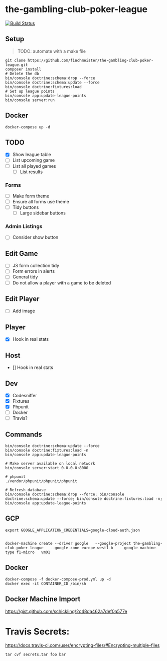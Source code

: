 # the-gambling-club-poker-league

[![Build Status](https://travis-ci.org/finchmeister/the-gambling-club-poker-league.svg?branch=master)](https://travis-ci.org/finchmeister/the-gambling-club-poker-league)

## Setup
> TODO: automate with a make file

```
git clone https://github.com/finchmeister/the-gambling-club-poker-league.git
composer install
# Delete the db 
bin/console doctrine:schema:drop --force
bin/console doctrine:schema:update --force
bin/console doctrine:fixtures:load
# Set up league points
bin/console app:update-league-points
bin/console server:run 
```

## Docker
```
docker-compose up -d

```

## TODO
- [x] Show league table
- [ ] List upcoming game
- [ ] List all played games
    - [ ] List results

### Forms
- [ ] Make form theme
- [ ] Ensure all forms use theme
- [ ] Tidy buttons
    - [ ] Large sidebar buttons

### Admin Listings
- [ ] Consider show button


## Edit Game
- [ ] JS form collection tidy
- [ ] Form errors in alerts
- [ ] General tidy
- [ ] Do not allow a player with a game to be deleted

## Edit Player
- [ ] Add image

## Player
- [x] Hook in real stats
## Host
- [] Hook in real stats

## Dev
- [x] Codesniffer
- [x] Fixtures
- [x] Phpunit
- [ ] Docker
- [ ] Travis?

## Commands

```
bin/console doctrine:schema:update --force
bin/console doctrine:fixtures:load -n
bin/console app:update-league-points

# Make server available on local network
bin/console server:start 0.0.0.0:8000

# phpunit
./vendor/phpunit/phpunit/phpunit

# Refresh database
bin/console doctrine:schema:drop --force; bin/console doctrine:schema:update --force; bin/console doctrine:fixtures:load -n; bin/console app:update-league-points
```

## GCP

```
export GOOGLE_APPLICATION_CREDENTIALS=google-cloud-auth.json 


docker-machine create --driver google   --google-project the-gambling-club-poker-league   --google-zone europe-west1-b   --google-machine-type f1-micro   vm01
```

## Docker
```
docker-compose -f docker-compose-prod.yml up -d
docker exec -it CONTAINER_ID /bin/sh
```

## Docker Machine Import
<https://gist.github.com/schickling/2c48da462a7def0a577e>

# Travis Secrets:
<https://docs.travis-ci.com/user/encrypting-files/#Encrypting-multiple-files>
```
tar cvf secrets.tar foo bar

```